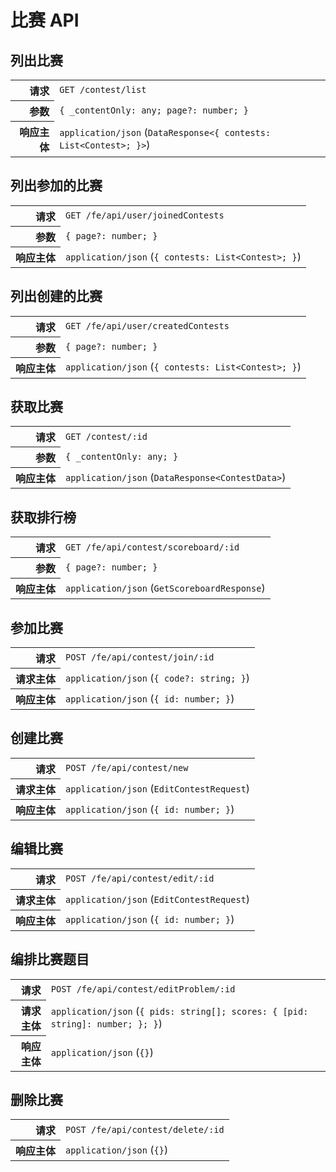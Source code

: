 # 比赛 API

## 列出比赛

<table>
  <tr>
    <th align="right">请求</th>
    <td><code>GET /contest/list</code></td>
  </tr>
  <tr>
    <th align="right">参数</th>
    <td><code>{ _contentOnly: any; page?: number; }</code></td>
  </tr>
  <tr>
    <th align="right">响应主体</th>
    <td><code>application/json</code> (<code>DataResponse&lt;{ contests: List&lt;Contest&gt;; }&gt;</code>)</td>
  </tr>
</table>

## 列出参加的比赛

<table>
  <tr>
    <th align="right">请求</th>
    <td><code>GET /fe/api/user/joinedContests</code></td>
  </tr>
  <tr>
    <th align="right">参数</th>
    <td><code>{ page?: number; }</code></td>
  </tr>
  <tr>
    <th align="right">响应主体</th>
    <td><code>application/json</code> (<code>{ contests: List&lt;Contest&gt;; }</code>)</td>
  </tr>
</table>

## 列出创建的比赛

<table>
  <tr>
    <th align="right">请求</th>
    <td><code>GET /fe/api/user/createdContests</code></td>
  </tr>
  <tr>
    <th align="right">参数</th>
    <td><code>{ page?: number; }</code></td>
  </tr>
  <tr>
    <th align="right">响应主体</th>
    <td><code>application/json</code> (<code>{ contests: List&lt;Contest&gt;; }</code>)</td>
  </tr>
</table>

## 获取比赛

<table>
  <tr>
    <th align="right">请求</th>
    <td><code>GET /contest/:id</code></td>
  </tr>
  <tr>
    <th align="right">参数</th>
    <td><code>{ _contentOnly: any; }</code></td>
  </tr>
  <tr>
    <th align="right">响应主体</th>
    <td><code>application/json</code> (<code>DataResponse&lt;ContestData&gt;</code>)</td>
  </tr>
</table>

## 获取排行榜

<table>
  <tr>
    <th align="right">请求</th>
    <td><code>GET /fe/api/contest/scoreboard/:id</code></td>
  </tr>
  <tr>
    <th align="right">参数</th>
    <td><code>{ page?: number; }</code></td>
  </tr>
  <tr>
    <th align="right">响应主体</th>
    <td><code>application/json</code> (<code>GetScoreboardResponse</code>)</td>
  </tr>
</table>

## 参加比赛

<table>
  <tr>
    <th align="right">请求</th>
    <td><code>POST /fe/api/contest/join/:id</code></td>
  </tr>
  <tr>
    <th align="right">请求主体</th>
    <td><code>application/json</code> (<code>{ code?: string; }</code>)</td>
  </tr>
  <tr>
    <th align="right">响应主体</th>
    <td><code>application/json</code> (<code>{ id: number; }</code>)</td>
  </tr>
</table>

## 创建比赛

<table>
  <tr>
    <th align="right">请求</th>
    <td><code>POST /fe/api/contest/new</code></td>
  </tr>
  <tr>
    <th align="right">请求主体</th>
    <td><code>application/json</code> (<code>EditContestRequest</code>)</td>
  </tr>
  <tr>
    <th align="right">响应主体</th>
    <td><code>application/json</code> (<code>{ id: number; }</code>)</td>
  </tr>
</table>

## 编辑比赛

<table>
  <tr>
    <th align="right">请求</th>
    <td><code>POST /fe/api/contest/edit/:id</code></td>
  </tr>
  <tr>
    <th align="right">请求主体</th>
    <td><code>application/json</code> (<code>EditContestRequest</code>)</td>
  </tr>
  <tr>
    <th align="right">响应主体</th>
    <td><code>application/json</code> (<code>{ id: number; }</code>)</td>
  </tr>
</table>

## 编排比赛题目

<table>
  <tr>
    <th align="right">请求</th>
    <td><code>POST /fe/api/contest/editProblem/:id</code></td>
  </tr>
  <tr>
    <th align="right">请求主体</th>
    <td><code>application/json</code> (<code>{ pids: string[]; scores: { [pid: string]: number; }; }</code>)</td>
  </tr>
  <tr>
    <th align="right">响应主体</th>
    <td><code>application/json</code> (<code>{}</code>)</td>
  </tr>
</table>

## 删除比赛

<table>
  <tr>
    <th align="right">请求</th>
    <td><code>POST /fe/api/contest/delete/:id</code></td>
  </tr>
  <tr>
    <th align="right">响应主体</th>
    <td><code>application/json</code> (<code>{}</code>)</td>
  </tr>
</table>
